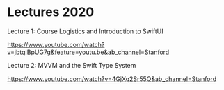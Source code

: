# Lectures 2020

Lecture 1: Course Logistics and Introduction to SwiftUI

https://www.youtube.com/watch?v=jbtqIBpUG7g&feature=youtu.be&ab_channel=Stanford

Lecture 2: MVVM and the Swift Type System

https://www.youtube.com/watch?v=4GjXq2Sr55Q&ab_channel=Stanford
